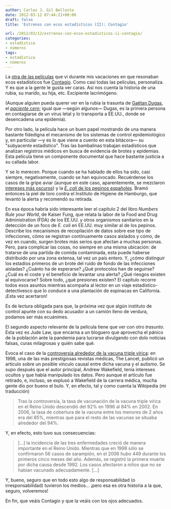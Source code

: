 ```yaml
---
author: Carlos J. Gil Bellosta
date: 2012-03-12 07:44:21+00:00
draft: false
title: 'Estrenos con ecos estadísticos (II): Contagio'

url: /2012/03/12/estrenos-con-ecos-estadisticos-ii-contagio/
categories:
- estadística
- números
tags:
- estadística
- números
---
```


La [otra de las películas](http://www.datanalytics.com/blog/2012/02/17/estrenos-con-ecos-estadisticos-i-moneyball/) que vi durante mis vacaciones en que resonaban ecos estadísticos fue [Contagio](http://es.wikipedia.org/wiki/Contagio). Como casi todas las películas, personaliza. Y es que a la gente le gusta ver caras. Así nos cuenta la historia de una rubia, su marido, su hija, etc. Excipiente lacrimógeno.

(Aunque alguien pueda querer ver en la rubia la trasunta de [Gaëtan Dugas](http://en.wikipedia.org/wiki/Ga%C3%ABtan_Dugas), el [_paciente cero_](http://en.wikipedia.org/wiki/Index_case); igual que —según algunos— Dugas, es la primera persona en contagiarse de un virus letal y lo transporta a EE.UU., donde se desencadena una epidemia).

Por otro lado, la película hace un buen papel mostrando de una manera bastante fidedigna el mecanismo de los sistemas de control epidemiológico y, en particular —y es lo que viene a cuento en esta bitácora— su "subyacente estadístico". Tras las bambalinas trabajan estadísticos que analizan registros médicos en busca de evidencia de brotes y epidemias. Esta película tiene un componente documental que hace bastante justicia a su callada labor.

Y se lo merecen. Porque cuando se ha hablado de ellos ha sido, casi siempre, negativamente, cuando se han equivocado. Recuérdense los casos de la gripe aviar (aunque en este caso, aparentemente, se mezclaron [intereses más oscuros](http://www.washingtonpost.com/wp-dyn/content/article/2010/06/04/AR2010060403034.html)) y la [_E. coli_ de los pepinos españoles](http://sociedad.elpais.com/sociedad/2011/05/26/actualidad/1306360815_850215.html). Bramó entonces la piel de toro contra el Instituto de Higiene de Hamburgo, que levantó la alerta y recomendó su retirada.

En esa época habría sido interesante leer el capítulo 2 del libro _Numbers Rule your World_, de Kaiser Fung, que relata la labor de la Food and Drug Administration (FDA) de los EE.UU. y otros organismos sanitarios en la detección de un foco de _E. coli_ en EE.UU. muy similar al de los pepinos. Describe los mecanismos de recopilación de datos sobre ese tipo de infecciones, cómo se registran continuamente casos aislados y cómo, de vez en cuando, surgen brotes más serios que afectan a muchas personas. Pero, para complicar las cosas, no siempre en una misma ubicación: de tratarse de una partida de comida contaminada, esta puede haberse distribuido por una zona extensa, tal vez un país entero. Y, ¿cómo distinguir los estadios primeros de un brote del ruido de fondo de las infecciones aisladas? ¿Cuánto ha de esperarse? ¿Qué protocolos han de seguirse? ¿Cuál es el coste y el beneficio de levantar una alerta? ¿Qué riesgos existen al equivocarse? Sobre todo, ¿qué presiones existen? El capítulo recorre todos esos asuntos mientras acompaña al lector en un viaje estadístico-detectivesco que lo conduce a una plantación de espinacas en California. ¡Esta vez acertaron!

Es de lectura obligada para que, la próxima vez que algún instituto de control apunte con su dedo acusador a un camión lleno de verdura, podamos ser más ecuánimes.

El segundo aspecto relevante de la película tiene que ver con otro _trasunto_. Esta vez es Jude Law, que encarna a un bloguero que aprovecha el pánico de la población ante la pandemia para lucrarse divulgando con dolo noticias falsas, curas milagrosas y quién sabe qué.

Evoca el caso de la [controversia alrededor de la vacuna triple vírica](http://en.wikipedia.org/wiki/MMR_vaccine_controversy): en 1998, una de las más prestigiosas revistas médicas, The Lancet, publicó un artículo sobre un posible vínculo causal entre dicha vacuna y el autismo. Se supo después que el autor principal, Andrew Wakefield, tenía intereses ocultos y que había manipulado los datos. Pero aunque el artículo fue retirado, e, incluso, se explusó a Wakefield de la carrera médica, mucha gente dio por bueno el bulo. Y, en efecto, tal y como cuenta la Wikipedia (mi traducción)



<blockquote>Tras la controversia, la tasa de vacunación de la vacuna triple vírica en el Reino Unido descendió del 92% en 1996 al 84% en 2002. En 2006, la tasa de cobertura de la vacuna entre los menores de 2 años era del 85%, mientras que para el resto de las vacunas se situaba alrededor del 94%.</blockquote>



Y, en efecto, esto tuvo sus consecuencias:



<blockquote>[...] la incidencia de las tres enfermedades creció de manera importante en el Reino Unido. Mientras que en 1998 sólo se confirmaron 56 casos de sarampión, en el 2006 hubo 449 durante los primeros cinco meses del año. Además, se registró la primera muerte por dicha causa desde 1992. Los casos afectaron a niños que no se habían vacunado adecuadamente. [...]</blockquote>



Y, bueno, seguro que en todo esto algo de responsabilidad (o irresponsabilidad) tuvieron los medios... ¡pero esa es otra historia a la que, seguro, volveremos!

En fin, que veáis Contagio y que la veáis con los ojos adecuados.

